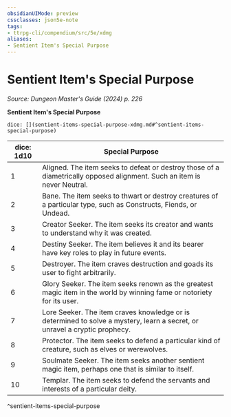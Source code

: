 ```yaml
---
obsidianUIMode: preview
cssclasses: json5e-note
tags:
- ttrpg-cli/compendium/src/5e/xdmg
aliases:
- Sentient Item's Special Purpose
---
```

# Sentient Item's Special Purpose
*Source: Dungeon Master's Guide (2024) p. 226* 

**Sentient Item's Special Purpose**

`dice: [](sentient-items-special-purpose-xdmg.md#^sentient-items-special-purpose)`

| dice: 1d10 | Special Purpose |
|------------|-----------------|
| 1 | Aligned. The item seeks to defeat or destroy those of a diametrically opposed alignment. Such an item is never Neutral. |
| 2 | Bane. The item seeks to thwart or destroy creatures of a particular type, such as Constructs, Fiends, or Undead. |
| 3 | Creator Seeker. The item seeks its creator and wants to understand why it was created. |
| 4 | Destiny Seeker. The item believes it and its bearer have key roles to play in future events. |
| 5 | Destroyer. The item craves destruction and goads its user to fight arbitrarily. |
| 6 | Glory Seeker. The item seeks renown as the greatest magic item in the world by winning fame or notoriety for its user. |
| 7 | Lore Seeker. The item craves knowledge or is determined to solve a mystery, learn a secret, or unravel a cryptic prophecy. |
| 8 | Protector. The item seeks to defend a particular kind of creature, such as elves or werewolves. |
| 9 | Soulmate Seeker. The item seeks another sentient magic item, perhaps one that is similar to itself. |
| 10 | Templar. The item seeks to defend the servants and interests of a particular deity. |
^sentient-items-special-purpose